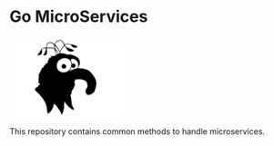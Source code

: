 # Go MicroServices

<img src="/logo.jpg" width="200">

This repository contains common methods to handle microservices.
